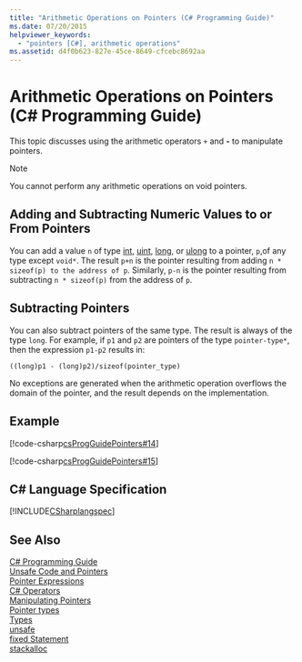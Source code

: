 ```yaml
---
title: "Arithmetic Operations on Pointers (C# Programming Guide)"
ms.date: 07/20/2015
helpviewer_keywords: 
  - "pointers [C#], arithmetic operations"
ms.assetid: d4f0b623-827e-45ce-8649-cfcebc8692aa
---
```

# Arithmetic Operations on Pointers (C# Programming Guide)
This topic discusses using the arithmetic operators `+` and **-** to manipulate pointers.  
  
> [!NOTE]
>  You cannot perform any arithmetic operations on void pointers.  
  
## Adding and Subtracting Numeric Values to or From Pointers  
 You can add a value `n` of type [int](../../../csharp/language-reference/keywords/int.md), [uint](../../../csharp/language-reference/keywords/uint.md), [long](../../../csharp/language-reference/keywords/long.md), or [ulong](../../../csharp/language-reference/keywords/ulong.md) to a pointer, `p`,of any type except `void*`. The result `p+n` is the pointer resulting from adding `n * sizeof(p) to the address of p`. Similarly, `p-n` is the pointer resulting from subtracting `n * sizeof(p)` from the address of `p`.  
  
## Subtracting Pointers  
 You can also subtract pointers of the same type. The result is always of the type `long`. For example, if `p1` and `p2` are pointers of the type `pointer-type*`, then the expression `p1-p2` results in:  
  
 `((long)p1 - (long)p2)/sizeof(pointer_type)`  
  
 No exceptions are generated when the arithmetic operation overflows the domain of the pointer, and the result depends on the implementation.  
  
## Example  
 [!code-csharp[csProgGuidePointers#14](../../../csharp/programming-guide/unsafe-code-pointers/codesnippet/CSharp/arithmetic-operations-on-pointers_1.cs)]  
  
 [!code-csharp[csProgGuidePointers#15](../../../csharp/programming-guide/unsafe-code-pointers/codesnippet/CSharp/arithmetic-operations-on-pointers_2.cs)]  
  
## C# Language Specification  
 [!INCLUDE[CSharplangspec](~/includes/csharplangspec-md.md)]  
  
## See Also  
 [C# Programming Guide](../../../csharp/programming-guide/index.md)  
 [Unsafe Code and Pointers](../../../csharp/programming-guide/unsafe-code-pointers/index.md)  
 [Pointer Expressions](../../../csharp/programming-guide/unsafe-code-pointers/pointer-expressions.md)  
 [C# Operators](../../../csharp/language-reference/operators/index.md)  
 [Manipulating Pointers](../../../csharp/programming-guide/unsafe-code-pointers/manipulating-pointers.md)  
 [Pointer types](../../../csharp/programming-guide/unsafe-code-pointers/pointer-types.md)  
 [Types](../../../csharp/language-reference/keywords/types.md)  
 [unsafe](../../../csharp/language-reference/keywords/unsafe.md)  
 [fixed Statement](../../../csharp/language-reference/keywords/fixed-statement.md)  
 [stackalloc](../../../csharp/language-reference/keywords/stackalloc.md)
